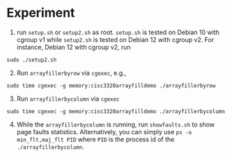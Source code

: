 # Experiment


1. run `setup.sh` or `setup2.sh` as root. `setup.sh` is tested on Debian 10 with cgroup v1 while `setup2.sh`
   is tested on Debian 12 with cgroup v2. For instance, Debian 12 with cgroup v2, run
```
sudo ./setup2.sh
```

2. Run `arrayfillerbyrow` via `cgexec`, e.g.,
```
sudo time cgexec -g memory:cisc3320arrayfilldemo ./arrayfillerbyrow
```



3. Run `arrayfillerbycolumn` via `cgexec`
```
sudo time cgexec -g memory:cisc3320arrayfilldemo ./arrayfillerbycolumn
```

4.  While the `arrayfillerbycolumn` is running, run  `showfaults.sh` to show
		page faults statistics.  Alternatively, you can simply use `ps -o
		min_flt,maj_flt PID` where `PID` is the process id of the
		`./arrayfillerbycolumn`.

